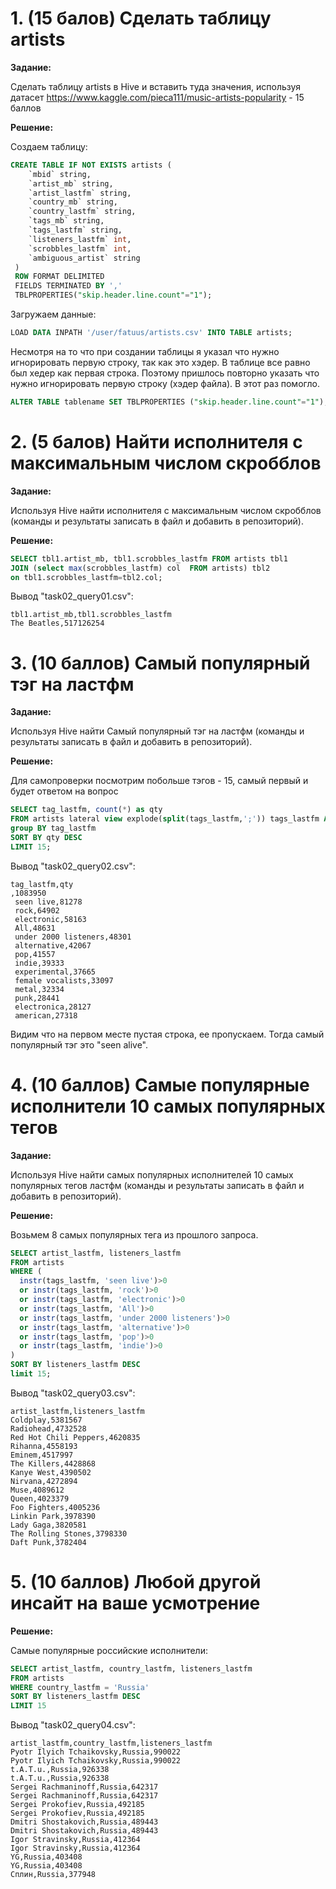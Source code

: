 # 1. (15 балов) Сделать таблицу artists

**Задание:**

Сделать таблицу artists в Hive и вставить туда значения, используя датасет
https://www.kaggle.com/pieca111/music-artists-popularity - 15 баллов


**Решение:**

Создаем таблицу:
```sql
CREATE TABLE IF NOT EXISTS artists (
    `mbid` string,
    `artist_mb` string,
    `artist_lastfm` string,
    `country_mb` string,
    `country_lastfm` string,
    `tags_mb` string,
    `tags_lastfm` string,
    `listeners_lastfm` int,
    `scrobbles_lastfm` int,
    `ambiguous_artist` string
 )
 ROW FORMAT DELIMITED
 FIELDS TERMINATED BY ','
 TBLPROPERTIES("skip.header.line.count"="1");
```

Загружаем данные:
```sql
LOAD DATA INPATH '/user/fatuus/artists.csv' INTO TABLE artists;
```


Несмотря на то что при создании таблицы я указал что нужно игнорировать первую строку, так как это хэдер. В таблице все равно был хедер как первая строка. Поэтому пришлось повторно указать что нужно игнорировать первую строку (хэдер файла). В этот раз помогло.
```sql
ALTER TABLE tablename SET TBLPROPERTIES ("skip.header.line.count"="1");
```

# 2. (5 балов) Найти исполнителя с максимальным числом скробблов

**Задание:**

Используя Hive найти исполнителя с максимальным числом скробблов (команды и результаты записать в файл и добавить в репозиторий).

**Решение:**

```sql
SELECT tbl1.artist_mb, tbl1.scrobbles_lastfm FROM artists tbl1
JOIN (select max(scrobbles_lastfm) col  FROM artists) tbl2
on tbl1.scrobbles_lastfm=tbl2.col;
```
Вывод "task02_query01.csv":
```
tbl1.artist_mb,tbl1.scrobbles_lastfm
The Beatles,517126254
```

# 3. (10 баллов) Самый популярный тэг на ластфм

**Задание:**

Используя Hive найти Самый популярный тэг на ластфм (команды и результаты записать в файл и добавить в репозиторий).

**Решение:**

Для самопроверки посмотрим побольше тэгов - 15, самый первый и будет ответом на вопрос
```sql
SELECT tag_lastfm, count(*) as qty
FROM artists lateral view explode(split(tags_lastfm,';')) tags_lastfm AS tag_lastfm 
group BY tag_lastfm
SORT BY qty DESC
LIMIT 15;
```

Вывод "task02_query02.csv":
```
tag_lastfm,qty
,1083950
 seen live,81278
 rock,64902
 electronic,58163
 All,48631
 under 2000 listeners,48301
 alternative,42067
 pop,41557
 indie,39333
 experimental,37665
 female vocalists,33097
 metal,32334
 punk,28441
 electronica,28127
 american,27318
```
Видим что на первом месте пустая строка, ее пропускаем. Тогда самый популярный тэг это "seen alive".

# 4. (10 баллов) Самые популярные исполнители 10 самых популярных тегов 

**Задание:**

Используя Hive найти самых популярных исполнителей 10 самых популярных тегов ластфм (команды и результаты записать в файл и добавить в репозиторий).

**Решение:**

Возьмем 8 самых популярных тега из прошлого запроса.
```sql
SELECT artist_lastfm, listeners_lastfm
FROM artists
WHERE (
  instr(tags_lastfm, 'seen live')>0 
  or instr(tags_lastfm, 'rock')>0
  or instr(tags_lastfm, 'electronic')>0
  or instr(tags_lastfm, 'All')>0
  or instr(tags_lastfm, 'under 2000 listeners')>0
  or instr(tags_lastfm, 'alternative')>0
  or instr(tags_lastfm, 'pop')>0
  or instr(tags_lastfm, 'indie')>0
)
SORT BY listeners_lastfm DESC
limit 15;
```

Вывод "task02_query03.csv":
```
artist_lastfm,listeners_lastfm
Coldplay,5381567
Radiohead,4732528
Red Hot Chili Peppers,4620835
Rihanna,4558193
Eminem,4517997
The Killers,4428868
Kanye West,4390502
Nirvana,4272894
Muse,4089612
Queen,4023379
Foo Fighters,4005236
Linkin Park,3978390
Lady Gaga,3820581
The Rolling Stones,3798330
Daft Punk,3782404

```

# 5. (10 баллов) Любой другой инсайт на ваше усмотрение

**Решение:**

Самые популярные российские исполнители:
```sql
SELECT artist_lastfm, country_lastfm, listeners_lastfm
FROM artists 
WHERE country_lastfm = 'Russia'
SORT BY listeners_lastfm DESC
LIMIT 15
```

Вывод "task02_query04.csv": 
```
artist_lastfm,country_lastfm,listeners_lastfm
Pyotr Ilyich Tchaikovsky,Russia,990022
Pyotr Ilyich Tchaikovsky,Russia,990022
t.A.T.u.,Russia,926338
t.A.T.u.,Russia,926338
Sergei Rachmaninoff,Russia,642317
Sergei Rachmaninoff,Russia,642317
Sergei Prokofiev,Russia,492185
Sergei Prokofiev,Russia,492185
Dmitri Shostakovich,Russia,489443
Dmitri Shostakovich,Russia,489443
Igor Stravinsky,Russia,412364
Igor Stravinsky,Russia,412364
YG,Russia,403408
YG,Russia,403408
Сплин,Russia,377948
```
